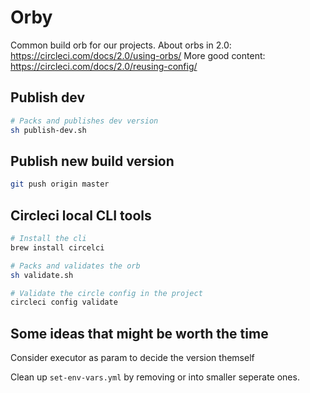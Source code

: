 # Orby

Common build orb for our projects.
About orbs in 2.0: https://circleci.com/docs/2.0/using-orbs/
More good content: https://circleci.com/docs/2.0/reusing-config/

## Publish dev

```bash
# Packs and publishes dev version
sh publish-dev.sh
```

## Publish new build version

```bash
git push origin master
```

## Circleci local CLI tools

```bash
# Install the cli
brew install circelci
```

```bash
# Packs and validates the orb
sh validate.sh
```

```bash
# Validate the circle config in the project
circleci config validate
```

## Some ideas that might be worth the time

Consider executor as param to decide the version themself

Clean up `set-env-vars.yml` by removing or into smaller seperate ones.
